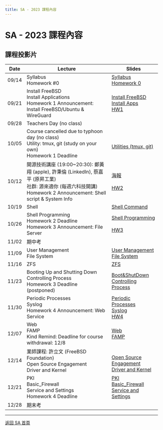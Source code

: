 ```yaml
---
title: SA - 2023 課程內容
---
```


# SA - 2023 課程內容

## 課程投影片

| Date  | Lecture                                                                                                                                                                    | Slides                                                                                                                                   |
| ----- | -------------------------------------------------------------------------------------------------------------------------------------------------------------------------- | ---------------------------------------------------------------------------------------------------------------------------------------- |
| 09/14 | Syllabus<br>Homework #0                                                                                                                                                    | [Syllabus](/assets/sa/2023/00_Syllabus.pdf)<br>[Homework 0](/assets/sa/2023/00_Homework_0.pdf)                                                             |
| 09/21 | Install FreeBSD<br>Install Applications<br>Homework 1 Announcement: Install FreeBSD/Ubuntu & WireGuard                                                                     | [Install FreeBSD](/assets/sa/2023/01_Install_FreeBSD.pdf)<br>[Install Apps](/assets/sa/2023/02_Installing_Applications.pdf)<br>[HW1](/assets/sa/2023/HW1.pdf)       |
| 09/28 | Teachers Day (no class)                                                                                                                                                    |                                                                                                                                          |
| 10/05 | Course cancelled due to typhoon day (no class)<br>Utility: tmux, git (study on your own)<br>Homework 1 Deadline                                                            | <br>[Utilities (tmux, git)](/assets/sa/2023/05_Utilities_tmux_git.pdf)                                                                            |
| 10/12 | 開源技術講座 (19:00~20:30): 鄭黃翔 (apple), 許秉倫 (LinkedIn), 蔡嘉平 (原昇工業)<br>社群: 源來適你 (每週六科技開講)<br>Homework 2 Announcement: Shell script & System Info | [海報](/assets/sa/2023/20231012_開源技術講座_源來適你.pdf)<br><br>[HW2](/assets/sa/2023/HW2.pdf)                                                           |
| 10/19 | Shell                                                                                                                                                                      | [Shell Command](/assets/sa/2023/03_Shell.pdf)                                                                                                     |
| 10/26 | Shell Programming<br>Homework 2 Deadline<br>Homework 3 Announcement: File Server                                                                                           | [Shell Programming](/assets/sa/2023/04_ShellProgramming.pdf)<br><br>[HW3](/assets/sa/2023/HW3.pdf)                                                         |
| 11/02 | 期中考                                                                                                                                                                     |                                                                                                                                          |
| 11/09 | User Management<br>File System                                                                                                                                             | [User Management](/assets/sa/2023/07_User_Management.pdf)<br>[File System](/assets/sa/2023/10_FileSystem.pdf)                                              |
| 11/16 | ZFS                                                                                                                                                                        | [ZFS](/assets/sa/2023/15_ZFS.pdf)                                                                                                                 |
| 11/23 | Booting Up and Shutting Down<br>Controlling Process<br>Homework 3 Deadline (postponed)                                                                                     | [Boot&ShutDown](/assets/sa/2023/06_Boot_ShutDown.pdf)<br>[Controlling Process](/assets/sa/2023/08_Controlling_Process.pdf)                                 |
| 11/30 | Periodic Processes<br>Syslog<br>Homework 4 Announcement: Web Service                                                                                                       | [Periodic Processes](/assets/sa/2023/09_Periodic_Processes.pdf)<br>[Syslog](/assets/sa/2023/17_Syslog_and_LogRotate.pdf)<br>[HW4](/assets/sa/2023/HW4.pdf)          |
| 12/07 | Web<br>FAMP<br>Kind Remind: Deadline for course withdrawal: 12/8                                                                                                           | [Web](/assets/sa/2023/18_Web.pdf)<br>[FAMP](/assets/sa/2023/19_FAMP.pdf)                                                                                   |
| 12/14 | 業師課程: 許立文 (FreeBSD Foundation)<br>Open Source Engagement<br>Driver and Kernel                                                                                       | <br>[Open Source Engagement](/assets/sa/2023/21_Open_Source_Engagement.pdf)<br>[Driver and Kernel](/assets/sa/2023/20_Driver_and_Kernel.pdf)               |
| 12/21 | PKI<br>Basic_Firewall<br>Service and Settings<br>Homework 4 Deadline                                                                                                       | [PKI](/assets/sa/2023/22_PKI.pdf)<br>[Basic_Firewall](/assets/sa/2023/25_Basic_Firewall.pdf)<br>[Service and Settings](/assets/sa/2023/11_Service_and_Settings.pdf) |
| 12/28 | 期末考                                                                                                                                                                     |                                                                                                                                          |

---

[返回 SA 首頁](/sa/)
